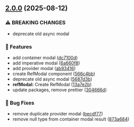 ## [2.0.0](https://github.com/Paratco/async-modal/compare/1.0.12...2.0.0) (2025-08-12)

### ⚠ BREAKING CHANGES

* deprecate old async modal

### 🚀 Features

* add container modal ([dc7100d](https://github.com/Paratco/async-modal/commit/dc7100db892256987c05f47c62dded5643a04a96))
* add imperative modal ([6a660f8](https://github.com/Paratco/async-modal/commit/6a660f8d8f368d4dd9bb57f8153ae1bf7f603d52))
* add provider modal ([ab93416](https://github.com/Paratco/async-modal/commit/ab93416d6cfe13a0490bec3a195b7bd42228ba39))
* create RefModal component ([566c4bb](https://github.com/Paratco/async-modal/commit/566c4bbf3103c5cd42d501f8ee87d7daba38135b))
* deprecate old async modal ([5687d3b](https://github.com/Paratco/async-modal/commit/5687d3be1c36b5222a92d7e565acb582ecf94ce6))
* **refModal:** Create RefModal ([13a7e2b](https://github.com/Paratco/async-modal/commit/13a7e2b373df74bda36d98be657ac4bb57f9ab78))
* update packages, remove prettier ([304666d](https://github.com/Paratco/async-modal/commit/304666db8ee679e96a264d790516322c63de6a48))

### 🐛 Bug Fixes

* remove duplicate provider modal ([becdf77](https://github.com/Paratco/async-modal/commit/becdf770e7d866e511ea8464f9e74e5264ba9c8f))
* remove null type from container modal result ([873a684](https://github.com/Paratco/async-modal/commit/873a68442f5f3f21388f6311d75d059fffb0b720))
